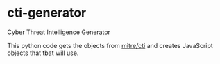 # cti-generator
Cyber Threat Intelligence Generator

This python code gets the objects from [mitre/cti](https://github.com/mitre/cti)
and creates JavaScript objects that tbat will use.
